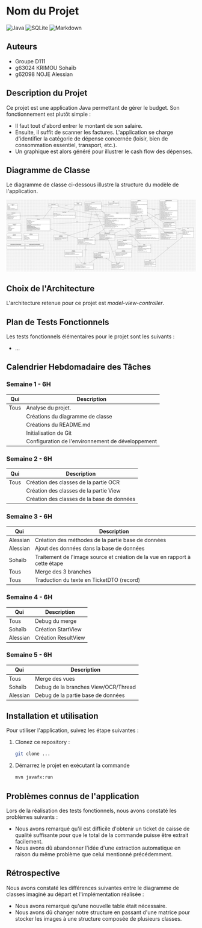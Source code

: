 # Nom du Projet

![Java](https://img.shields.io/badge/Java-ED8B00?style=flat&logo=openjdk&logoColor=white) ![SQLite](https://img.shields.io/badge/SQLite-003B57?style=flat&logo=sqlite&logoColor=white) ![Markdown](https://img.shields.io/badge/Markdown-000000?style=flat&logo=markdown&logoColor=white)    

## Auteurs

- Groupe D111
- g63024 KRIMOU Sohaïb
- g62098 NOJE Alessian 

## Description du Projet

Ce projet est une application Java permettant de gérer le budget. Son fonctionnement est plutôt simple :
- Il faut tout d'abord entrer le montant de son salaire.
- Ensuite, il suffit de scanner les factures. L'application se charge d'identifier la catégorie de dépense concernée (loisir, bien de consommation essentiel, transport, etc.).
- Un graphique est alors généré pour illustrer le cash flow des dépenses.

## Diagramme de Classe

Le diagramme de classe ci-dessous illustre la structure du modèle de l'application. 

![Diagramme de classe](./images/diagramme_classe.png)

## Choix de l'Architecture

L'architecture retenue pour ce projet est _model-view-controller_. 


## Plan de Tests Fonctionnels

Les tests fonctionnels élémentaires pour le projet sont les suivants :

- ...

## Calendrier Hebdomadaire des Tâches

### Semaine 1 - 6H

| Qui       | Description  
|--         | --
|Tous       | Analyse du projet.
|           | Créations du diagramme de classe
|           | Créations du README.md
|           | Initialisation de Git
|           | Configuration de l'environnement de développement

### Semaine 2 - 6H

| Qui       | Description  
|--         | --
|Tous       | Création des classes de la partie OCR
|           | Création des classes de la partie View
|           | Création des classes de la base de données

### Semaine 3 - 6H

| Qui       | Description  
|--         | --
|Alessian   | Création des méthodes de la partie base de données
|Alessian   | Ajout des données dans la base de données
|Sohaïb     | Traitement de l'image source et création de la vue en rapport à cette étape
|Tous       | Merge des 3 branches
|Tous       | Traduction du texte en TicketDTO (record)

### Semaine 4 - 6H

| Qui       | Description  
|--         | --
|Tous       | Debug du merge
|Sohaïb     | Création StartView
|Alessian   | Création ResultView

### Semaine 5 - 6H

| Qui       | Description  
|--         | --
|Tous       | Merge des vues
|Sohaïb     | Debug de la branches View/OCR/Thread
|Alessian   | Debug de la partie base de données

## Installation et utilisation

Pour utiliser l'application, suivez les étape suivantes : 

1. Clonez ce repository :
   ```bash
   git clone ...
   ```

2. Démarrez le projet en exécutant la commande 
   ```bash
   mvn javafx:run
   ```


## Problèmes connus de l'application

Lors de la réalisation des tests fonctionnels, nous avons constaté les problèmes suivants :

* Nous avons remarqué qu'il est difficile d'obtenir un ticket de caisse de qualité suffisante pour que le total de la commande puisse être extrait facilement.
* Nous avons dû abandonner l'idée d'une extraction automatique en raison du même problème que celui mentionné précédemment.

## Rétrospective

Nous avons constaté les différences suivantes entre le diagramme de classes imaginé au départ et l'implémentation réalisée :

* Nous avons remarqué qu'une nouvelle table était nécessaire.
* Nous avons dû changer notre structure en passant d'une matrice pour stocker les images à une structure composée de plusieurs classes.


